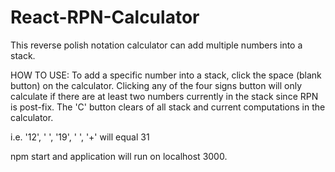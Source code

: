 # React-RPN-Calculator

This reverse polish notation calculator can add multiple numbers into a stack.

HOW TO USE:
To add a specific number into a stack, click the space (blank button) on the calculator.
Clicking any of the four signs button will only calculate if there are at least two numbers currently in the stack since RPN is post-fix. 
The 'C' button clears of all stack and current computations in the calculator. 

i.e. '12', ' ', '19', ' ', '+' will equal 31

npm start and application will run on localhost 3000.
